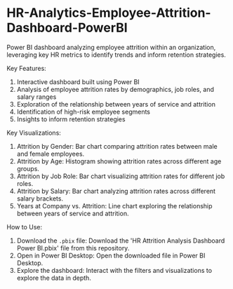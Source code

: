 # HR-Analytics-Employee-Attrition-Dashboard-PowerBI
Power BI dashboard analyzing employee attrition within an organization, leveraging key HR metrics to identify trends and inform retention strategies.

Key Features:
1.	Interactive dashboard built using Power BI
2.	Analysis of employee attrition rates by demographics, job roles, and salary ranges
3.	Exploration of the relationship between years of service and attrition
4.	Identification of high-risk employee segments
5.	Insights to inform retention strategies

Key Visualizations:
1.	Attrition by Gender: Bar chart comparing attrition rates between male and female employees.
2.	Attrition by Age: Histogram showing attrition rates across different age groups.
3.	Attrition by Job Role: Bar chart visualizing attrition rates for different job roles.
4.	Attrition by Salary: Bar chart analyzing attrition rates across different salary brackets.
5.	Years at Company vs. Attrition: Line chart exploring the relationship between years of service and attrition.

How to Use:
1. Download the `.pbix` file: Download the 'HR Attrition Analysis Dashboard Power BI.pbix' file from this repository.
2. Open in Power BI Desktop: Open the downloaded file in Power BI Desktop.
3. Explore the dashboard: Interact with the filters and visualizations to explore the data in depth.
